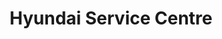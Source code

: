 ---
title: "Hyundai Service Centre"
url: /cherthala-thankey/hyundai-service-centre/
shop: Autowerkstatt
---